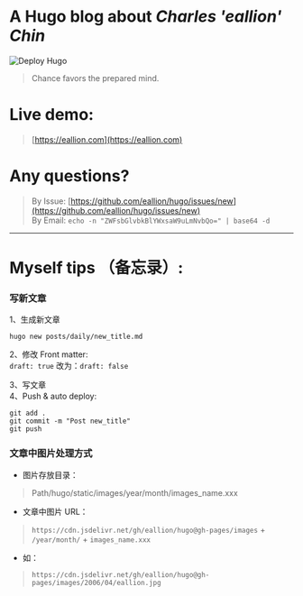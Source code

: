 # A Hugo blog about *Charles 'eallion' Chin*
![Deploy Hugo](https://github.com/eallion/hugo/workflows/Deploy%20Hugo/badge.svg)

> Chance favors the prepared mind.

# Live demo:
> [https://eallion.com](https://eallion.com)

# Any questions?

> By Issue: [https://github.com/eallion/hugo/issues/new](https://github.com/eallion/hugo/issues/new)  
> By Email: `echo -n "ZWFsbGlvbkBlYWxsaW9uLmNvbQo=" | base64 -d`

---

# Myself tips （备忘录）:

### 写新文章
1、生成新文章
```
hugo new posts/daily/new_title.md
```
2、修改 Front matter:  
`draft: true` 改为：`draft: false`

3、写文章  
4、Push & auto deploy:
```
git add .
git commit -m "Post new_title"
git push
```

### 文章中图片处理方式
- 图片存放目录：

> Path/hugo/static/images/year/month/images_name.xxx

- 文章中图片 URL：

>`https://cdn.jsdelivr.net/gh/eallion/hugo@gh-pages/images` + `/year/month/` + `images_name.xxx`  

- 如：
> `https://cdn.jsdelivr.net/gh/eallion/hugo@gh-pages/images/2006/04/eallion.jpg`